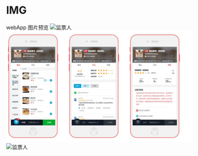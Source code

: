 # IMG
webApp 图片预览
![监票人](https://github.com/EricWeii/IMG/blob/master/preview/t2.bmp)
![监票人](https://github.com/EricWeii/IMG/blob/master/preview/%E6%89%8B%E6%9C%BA%E6%95%88%E6%9E%9C%E5%9B%BE2-T2.jpg)
![监票人](https://github.com/EricWeii/IMG/blob/master/preview/webapp.gif)
